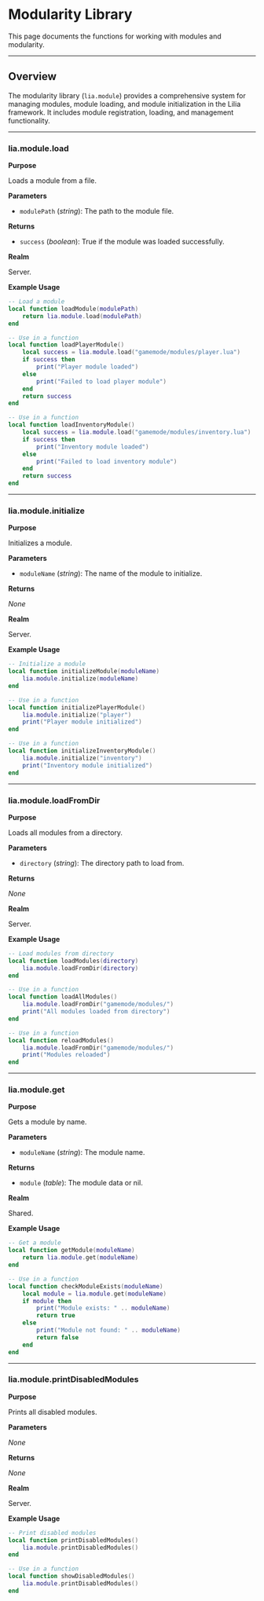 # Modularity Library

This page documents the functions for working with modules and modularity.

---

## Overview

The modularity library (`lia.module`) provides a comprehensive system for managing modules, module loading, and module initialization in the Lilia framework. It includes module registration, loading, and management functionality.

---

### lia.module.load

**Purpose**

Loads a module from a file.

**Parameters**

* `modulePath` (*string*): The path to the module file.

**Returns**

* `success` (*boolean*): True if the module was loaded successfully.

**Realm**

Server.

**Example Usage**

```lua
-- Load a module
local function loadModule(modulePath)
    return lia.module.load(modulePath)
end

-- Use in a function
local function loadPlayerModule()
    local success = lia.module.load("gamemode/modules/player.lua")
    if success then
        print("Player module loaded")
    else
        print("Failed to load player module")
    end
    return success
end

-- Use in a function
local function loadInventoryModule()
    local success = lia.module.load("gamemode/modules/inventory.lua")
    if success then
        print("Inventory module loaded")
    else
        print("Failed to load inventory module")
    end
    return success
end
```

---

### lia.module.initialize

**Purpose**

Initializes a module.

**Parameters**

* `moduleName` (*string*): The name of the module to initialize.

**Returns**

*None*

**Realm**

Server.

**Example Usage**

```lua
-- Initialize a module
local function initializeModule(moduleName)
    lia.module.initialize(moduleName)
end

-- Use in a function
local function initializePlayerModule()
    lia.module.initialize("player")
    print("Player module initialized")
end

-- Use in a function
local function initializeInventoryModule()
    lia.module.initialize("inventory")
    print("Inventory module initialized")
end
```

---

### lia.module.loadFromDir

**Purpose**

Loads all modules from a directory.

**Parameters**

* `directory` (*string*): The directory path to load from.

**Returns**

*None*

**Realm**

Server.

**Example Usage**

```lua
-- Load modules from directory
local function loadModules(directory)
    lia.module.loadFromDir(directory)
end

-- Use in a function
local function loadAllModules()
    lia.module.loadFromDir("gamemode/modules/")
    print("All modules loaded from directory")
end

-- Use in a function
local function reloadModules()
    lia.module.loadFromDir("gamemode/modules/")
    print("Modules reloaded")
end
```

---

### lia.module.get

**Purpose**

Gets a module by name.

**Parameters**

* `moduleName` (*string*): The module name.

**Returns**

* `module` (*table*): The module data or nil.

**Realm**

Shared.

**Example Usage**

```lua
-- Get a module
local function getModule(moduleName)
    return lia.module.get(moduleName)
end

-- Use in a function
local function checkModuleExists(moduleName)
    local module = lia.module.get(moduleName)
    if module then
        print("Module exists: " .. moduleName)
        return true
    else
        print("Module not found: " .. moduleName)
        return false
    end
end
```

---

### lia.module.printDisabledModules

**Purpose**

Prints all disabled modules.

**Parameters**

*None*

**Returns**

*None*

**Realm**

Server.

**Example Usage**

```lua
-- Print disabled modules
local function printDisabledModules()
    lia.module.printDisabledModules()
end

-- Use in a function
local function showDisabledModules()
    lia.module.printDisabledModules()
end
```